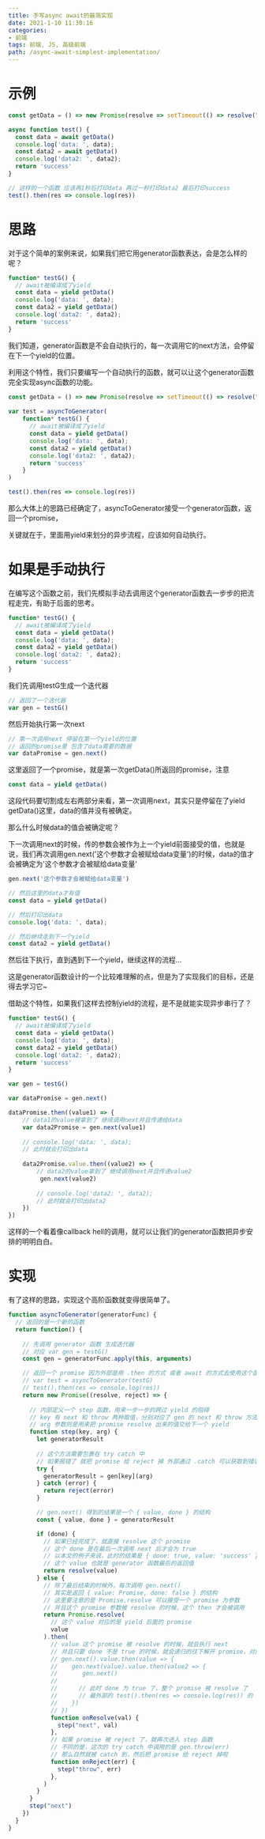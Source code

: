 ```yaml
---
title: 手写async await的最简实现
date: 2021-1-10 11:30:16
categories:
- 前端
tags: 前端, JS, 高级前端
path: /async-await-simplest-implementation/
---
```


# 示例

```js
const getData = () => new Promise(resolve => setTimeout(() => resolve("data"), 1000))

async function test() {
  const data = await getData()
  console.log('data: ', data);
  const data2 = await getData()
  console.log('data2: ', data2);
  return 'success'
}

// 这样的一个函数 应该再1秒后打印data 再过一秒打印data2 最后打印success
test().then(res => console.log(res))
```

# 思路

对于这个简单的案例来说，如果我们把它用generator函数表达，会是怎么样的呢？

```js
function* testG() {
  // await被编译成了yield
  const data = yield getData()
  console.log('data: ', data);
  const data2 = yield getData()
  console.log('data2: ', data2);
  return 'success'
}
```

我们知道，generator函数是不会自动执行的，每一次调用它的next方法，会停留在下一个yield的位置。

利用这个特性，我们只要编写一个自动执行的函数，就可以让这个generator函数完全实现async函数的功能。

```js
const getData = () => new Promise(resolve => setTimeout(() => resolve("data"), 1000))
  
var test = asyncToGenerator(
    function* testG() {
      // await被编译成了yield
      const data = yield getData()
      console.log('data: ', data);
      const data2 = yield getData()
      console.log('data2: ', data2);
      return 'success'
    }
)

test().then(res => console.log(res))
```

那么大体上的思路已经确定了，asyncToGenerator接受一个generator函数，返回一个promise，

关键就在于，里面用yield来划分的异步流程，应该如何自动执行。

# 如果是手动执行

在编写这个函数之前，我们先模拟手动去调用这个generator函数去一步步的把流程走完，有助于后面的思考。

```js
function* testG() {
  // await被编译成了yield
  const data = yield getData()
  console.log('data: ', data);
  const data2 = yield getData()
  console.log('data2: ', data2);
  return 'success'
}
```

我们先调用testG生成一个迭代器

```js
// 返回了一个迭代器
var gen = testG()
```

然后开始执行第一次next

```js
// 第一次调用next 停留在第一个yield的位置
// 返回的promise里 包含了data需要的数据
var dataPromise = gen.next()
```

这里返回了一个promise，就是第一次getData()所返回的promise，注意

```js
const data = yield getData()
```

这段代码要切割成左右两部分来看，第一次调用next，其实只是停留在了yield getData()这里，data的值并没有被确定。

那么什么时候data的值会被确定呢？

下一次调用next的时候，传的参数会被作为上一个yield前面接受的值，也就是说，我们再次调用gen.next('这个参数才会被赋给data变量')的时候，data的值才会被确定为'这个参数才会被赋给data变量'

```js
gen.next('这个参数才会被赋给data变量')

// 然后这里的data才有值
const data = yield getData()

// 然后打印出data
console.log('data: ', data);

// 然后继续走到下一个yield
const data2 = yield getData()
```

然后往下执行，直到遇到下一个yield，继续这样的流程...

这是generator函数设计的一个比较难理解的点，但是为了实现我们的目标，还是得去学习它~

借助这个特性，如果我们这样去控制yield的流程，是不是就能实现异步串行了？

```js
function* testG() {
  // await被编译成了yield
  const data = yield getData()
  console.log('data: ', data);
  const data2 = yield getData()
  console.log('data2: ', data2);
  return 'success'
}

var gen = testG()

var dataPromise = gen.next()

dataPromise.then((value1) => {
    // data1的value被拿到了 继续调用next并且传递给data
    var data2Promise = gen.next(value1)
    
    // console.log('data: ', data);
    // 此时就会打印出data
    
    data2Promise.value.then((value2) => {
        // data2的value拿到了 继续调用next并且传递value2
         gen.next(value2)
         
        // console.log('data2: ', data2);
        // 此时就会打印出data2
    })
})
```

这样的一个看着像callback hell的调用，就可以让我们的generator函数把异步安排的明明白白。

# 实现

有了这样的思路，实现这个高阶函数就变得很简单了。

```js
function asyncToGenerator(generatorFunc) {
  // 返回的是一个新的函数
  return function() {
  
    // 先调用 generator 函数 生成迭代器
    // 对应 var gen = testG()
    const gen = generatorFunc.apply(this, arguments)

    // 返回一个 promise 因为外部是用 .then 的方式 或者 await 的方式去使用这个函数的返回值的
    // var test = asyncToGenerator(testG)
    // test().then(res => console.log(res))
    return new Promise((resolve, reject) => {
    
      // 内部定义一个 step 函数，用来一步一步的跨过 yield 的阻碍
      // key 有 next 和 throw 两种取值，分别对应了 gen 的 next 和 throw 方法
      // arg 参数则是用来把 promise resolve 出来的值交给下一个 yield
      function step(key, arg) {
        let generatorResult
        
        // 这个方法需要包裹在 try catch 中
        // 如果报错了 就把 promise 给 reject 掉 外部通过 .catch 可以获取到错误
        try {
          generatorResult = gen[key](arg)
        } catch (error) {
          return reject(error)
        }

        // gen.next() 得到的结果是一个 { value, done } 的结构
        const { value, done } = generatorResult

        if (done) {
          // 如果已经完成了，就直接 resolve 这个 promise
          // 这个 done 是在最后一次调用 next 后才会为 true
          // 以本文的例子来说，此时的结果是 { done: true, value: 'success' }
          // 这个 value 也就是 generator 函数最后的返回值
          return resolve(value)
        } else {
          // 除了最后结束的时候外，每次调用 gen.next()
          // 其实是返回 { value: Promise, done: false } 的结构
          // 这里要注意的是 Promise.resolve 可以接受一个 promise 为参数
          // 并且这个 promise 参数被 resolve 的时候，这个 then 才会被调用
          return Promise.resolve(
            // 这个 value 对应的是 yield 后面的 promise
            value
          ).then(
            // value 这个 promise 被 resolve 的时候，就会执行 next
            // 并且只要 done 不是 true 的时候，就会递归的往下解开 promise，对应
            // gen.next().value.then(value => {
            //    gen.next(value).value.then(value2 => {
            //       gen.next() 
            //
            //      // 此时 done 为 true 了，整个 promise 被 resolve 了 
            //      // 最外部的 test().then(res => console.log(res)) 的 then 就开始执行了
            //    })
            // })
            function onResolve(val) {
              step("next", val)
            },
            // 如果 promise 被 reject 了，就再次进入 step 函数
            // 不同的是，这次的 try catch 中调用的是 gen.throw(err)
            // 那么自然就被 catch 到，然后把 promise 给 reject 掉啦
            function onReject(err) {
              step("throw", err)
            },
          )
        }
      }
      step("next")
    })
  }
}
```
